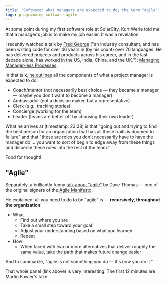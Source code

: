 ```yaml
---
title: 'Software: what managers are expected to do; the term "agile"'
tags: programming software agile
---
```


At some point during my first software role at SolarCity, Kurt Werle told me that a manager's job is to make my job easier. It was a revelation.

I recently watched a talk by [Fred George](https://www.agilealliance.org/resources/speakers/fred-george/) ("an industry consultant, and has been writing code for over 46 years in (by his count) over 70 languages. He has delivered projects and products across his career, and in the last decade alone, has worked in the US, India, China, and the UK."): [Managing Manager‐less Processes](https://www.youtube.com/watch?v=Zop0wTPrbk8).

In that talk, [he outlines](https://www.youtube.com/watch?v=Zop0wTPrbk8&t=1320s) all the components of what a project manager is expected to do:

- Coach/mentor (not necessarily best choice — they became a manager — maybe you don't want to become a manager)
- Ambassador (not a decision maker, but a representative)
- Clerk (e.g., tracking stories)
- Concierge (working for the team)
- Leader (teams are better off by choosing their own leader)

What he arrives at (timestamp: 23:28) is that "going out and trying to find the best person for an organization that has all these traits is doomed to failure" and that "these are roles you don't necessarily have to have the manager do ... you want to sort of begin to edge away from these things and disperse these roles into the rest of the team."

Food for thought!

## "Agile"

Separately, a brilliantly funny [talk about "agile"](https://youtu.be/zNvmjPzdqKc?t=1178) by Dave Thomas — one of the original signers of the [Agile Manifesto](https://agilemanifesto.org/).

He explained: all you need to do to be "agile" is — **recursively, throughout the organization**:

- What
  - Find out where you are
  - Take a small step toward your goal
  - Adjust your understanding based on what you learned
  - Repeat
- How
  - When faced with two or more alternatives that deliver roughly the same value, take the path that makes future change easier

And to summarize, "agile is not something you do — it's _how_ you do it."

That whole panel (link above) is very interesting. The first 12 minutes are Martin Fowler's take.
